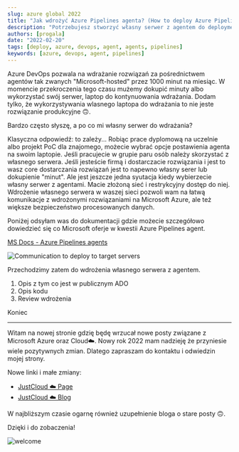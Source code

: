 ```yaml
---
slug: azure global 2022
title: "Jak wdrożyć Azure Pipelines agenta? (How to deploy Azure Pipelines agent?)"
description: "Potrzebujesz stworzyć własny serwer z agentem do deploymentów w Azure DevOps? W tym artykule opisałem cały proces oraz skrypty umożliwijące bardzo szybkie wdrożenie."
authors: [progala]
date: "2022-02-20"
tags: [deploy, azure, devops, agent, agents, pipelines]
keywords: [azure, devops, agent, pipelines]
---
```


Azure DevOps pozwala na wdrażanie rozwiązań za pośrednictwem agentów tak zwanych "Microsoft-hosted" przez 1000 minut na miesiąc. W momencie przekroczenia tego czasu mużemy dokupić minuty albo wykorzystać swój serwer, laptop do kontynuowania wdrażania. Dodam tylko, że wykorzystywania wlasnego laptopa do wdrażania to nie jeste rozwiązanie produkcyjne 🙃.

Bardzo często słyszę, a po co mi własny serwer do wdrażania?

Klasyczna odpowiedź: to zależy... Robiąc prace dyplomową na uczelnie albo projekt PoC dla znajomego, możecie wybrać opcje postawienia agenta na swoim laptopie. Jeśli pracujecie w grupie paru osób należy skorzystać z własnego serwera. Jeśli jesteście firmą i dostarczacie rozwiązania i jest to wasz core dostarczania rozwiązań jest to napewno własny serer lub dokupienie "minut".
Ale jest jeszcze jedna syutacja kiedy wybierzecie własny serwer z agentami. Macie złożoną sieć i restrykcyjny dostęp do niej. Wdrożenie własnego serwera w waszej sieci pozwoli wam na łatwą komunikacje z wdrożonymi rozwiązaniami na Microsoft Azure, ale też większe bezpieczeństwo procesowanych danych.

<!--truncate-->

Poniżej odsyłam was do dokumentacji gdzie możecie szczegółowo dowiedzieć się co Microsoft oferje w kwestii Azure Pipelines agent.

[MS Docs - Azure Pipelines agents](https://docs.microsoft.com/en-us/azure/devops/pipelines/agents/agents?view=azure-devops&tabs=browser)

![Communication to deploy to target servers
](https://docs.microsoft.com/en-us/azure/devops/pipelines/agents/media/agent-connections-devops.png?view=azure-devops)

Przechodzimy zatem do wdrożenia własnego serwera z agentem.

1. Opis z tym co jest w publicznym ADO
2. Opis kodu
3. Review wdrożenia

Koniec

---

Witam na nowej stronie gdzię będę wrzucał nowe posty związane z Microsoft Azure oraz Cloud☁️. Nowy rok 2022 mam nadzieję że przyniesie wiele pozytywnych zmian. Dlatego zapraszam do kontaktu i odwiedzin mojej strony.

Nowe linki i małe zmiany:

* [JustCloud ☁️ Page](https://web.justcloud.pl)
* [JustCloud ☁️ Blog](https://blog.justcloud.pl)

W najbliższym czasie ogarnę również uzupełnienie bloga o stare posty 🙃.

Dzięki i do zobaczenia!

![welcome](https://images.unsplash.com/photo-1472898965229-f9b06b9c9bbe?ixlib=rb-1.2.1&ixid=MnwxMjA3fDB8MHxwaG90by1wYWdlfHx8fGVufDB8fHx8&auto=format&fit=crop&w=2070&q=80)

